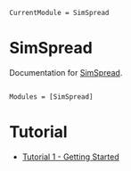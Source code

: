 ```@meta
CurrentModule = SimSpread
```

# SimSpread

Documentation for [SimSpread](https://github.com/cvigilv/SimSpread.jl).

```@index
```

```@autodocs
Modules = [SimSpread]
```

# Tutorial
- [Tutorial 1 - Getting Started](./tutorial1.md)
